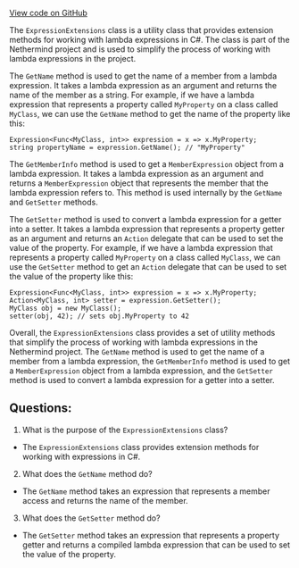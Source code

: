 [View code on GitHub](https://github.com/NethermindEth/nethermind/src/Nethermind/Nethermind.Core/Extensions/ExpressionExtensions.cs)

The `ExpressionExtensions` class is a utility class that provides extension methods for working with lambda expressions in C#. The class is part of the Nethermind project and is used to simplify the process of working with lambda expressions in the project.

The `GetName` method is used to get the name of a member from a lambda expression. It takes a lambda expression as an argument and returns the name of the member as a string. For example, if we have a lambda expression that represents a property called `MyProperty` on a class called `MyClass`, we can use the `GetName` method to get the name of the property like this:

```
Expression<Func<MyClass, int>> expression = x => x.MyProperty;
string propertyName = expression.GetName(); // "MyProperty"
```

The `GetMemberInfo` method is used to get a `MemberExpression` object from a lambda expression. It takes a lambda expression as an argument and returns a `MemberExpression` object that represents the member that the lambda expression refers to. This method is used internally by the `GetName` and `GetSetter` methods.

The `GetSetter` method is used to convert a lambda expression for a getter into a setter. It takes a lambda expression that represents a property getter as an argument and returns an `Action` delegate that can be used to set the value of the property. For example, if we have a lambda expression that represents a property called `MyProperty` on a class called `MyClass`, we can use the `GetSetter` method to get an `Action` delegate that can be used to set the value of the property like this:

```
Expression<Func<MyClass, int>> expression = x => x.MyProperty;
Action<MyClass, int> setter = expression.GetSetter();
MyClass obj = new MyClass();
setter(obj, 42); // sets obj.MyProperty to 42
```

Overall, the `ExpressionExtensions` class provides a set of utility methods that simplify the process of working with lambda expressions in the Nethermind project. The `GetName` method is used to get the name of a member from a lambda expression, the `GetMemberInfo` method is used to get a `MemberExpression` object from a lambda expression, and the `GetSetter` method is used to convert a lambda expression for a getter into a setter.
## Questions: 
 1. What is the purpose of the `ExpressionExtensions` class?
- The `ExpressionExtensions` class provides extension methods for working with expressions in C#.

2. What does the `GetName` method do?
- The `GetName` method takes an expression that represents a member access and returns the name of the member.

3. What does the `GetSetter` method do?
- The `GetSetter` method takes an expression that represents a property getter and returns a compiled lambda expression that can be used to set the value of the property.